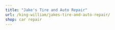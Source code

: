 ```yaml
---
title: "Jake's Tire and Auto Repair"
url: /king-william/jakes-tire-and-auto-repair/
shop: car repair
---
```

